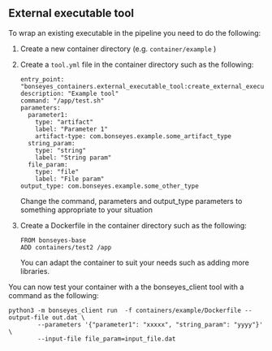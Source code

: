 External executable tool
--------------------------

To wrap an existing executable in the pipeline you need to do the following:

  1. Create a new container directory (e.g. `container/example` )
  
  2. Create a `tool.yml` file in the container directory such as the following:
      
         entry_point: "bonseyes_containers.external_executable_tool:create_external_executable_tool"
         description: "Example tool"
         command: "/app/test.sh"
         parameters:
           parameter1:
             type: "artifact"
             label: "Parameter 1"
             artifact-type: com.bonseyes.example.some_artifact_type
           string_param:
             type: "string"
             label: "String param"
           file_param:
             type: "file"
             label: "File param"
         output_type: com.bonseyes.example.some_other_type
        
     Change the command, parameters and output_type parameters to something appropriate to your situation
     
  3. Create a Dockerfile in the container directory such as the following:
  
         FROM bonseyes-base
         ADD containers/test2 /app
         
     You can adapt the container to suit your needs such as adding more libraries.
 
You can now test your container with a the bonseyes_client tool with a command as the following:

    python3 -m bonseyes_client run  -f containers/example/Dockerfile --output-file out.dat \
            --parameters '{"parameter1": "xxxxx", "string_param": "yyyy"}' \
            --input-file file_param=input_file.dat
